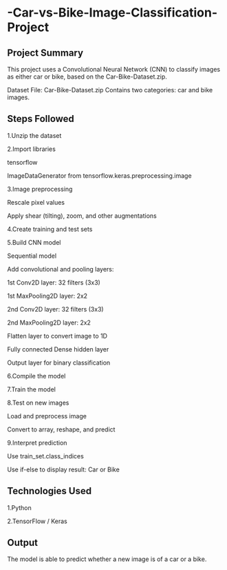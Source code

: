 # -Car-vs-Bike-Image-Classification-Project

Project Summary
---------------
This project uses a Convolutional Neural Network (CNN) to classify images as either car or bike, based on the Car-Bike-Dataset.zip.

Dataset
File: Car-Bike-Dataset.zip
Contains two categories: car and bike images.

Steps Followed
---------------

1.Unzip the dataset

2.Import libraries

tensorflow

ImageDataGenerator from tensorflow.keras.preprocessing.image

3.Image preprocessing

Rescale pixel values

Apply shear (tilting), zoom, and other augmentations

4.Create training and test sets

5.Build CNN model

Sequential model

Add convolutional and pooling layers:

1st Conv2D layer: 32 filters (3x3)

1st MaxPooling2D layer: 2x2

2nd Conv2D layer: 32 filters (3x3)

2nd MaxPooling2D layer: 2x2

Flatten layer to convert image to 1D

Fully connected Dense hidden layer

Output layer for binary classification

6.Compile the model

7.Train the model

8.Test on new images

Load and preprocess image

Convert to array, reshape, and predict

9.Interpret prediction

Use train_set.class_indices

Use if-else to display result: Car or Bike


Technologies Used
-----------------
1.Python

2.TensorFlow / Keras

 Output
 ------
The model is able to predict whether a new image is of a car or a bike.





